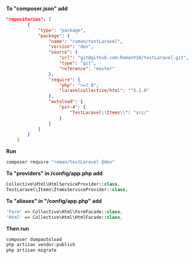 **To "composer.json" add**
```json
"repositories": [
        {
            "type": "package",
            "package": {
                "name": "roman/testLaravel",
                "version": "dev",
                "source": {
                    "url": "git@github.com:RomanV10/testLaravel.git",
                    "type": "git",
                    "reference": "master"
                },
                "require": {
                    "php": ">=7.0",
                    "laravelcollective/html": "^5.2.0"
                },
                "autoload": {
                    "psr-4": {
                        "TestLaravel\\Items\\": "src/"
                    }
                }
            }
        }
    ]
```

**Run**
```bash
composer require "roman/testLaravel @dev"
 ```
**To "providers" in /config/app.php add**
```php
Collective\Html\HtmlServiceProvider::class,
TestLaravel\Items\ItemsServiceProvider::class,
```

**To "aliases" in "/config/app.php" add**
```php
'Form' => Collective\Html\FormFacade::class,
'Html' => Collective\Html\HtmlFacade::class,
```
**Then run**
```bash
composer dumpautoload
php artisan vendor:publish
php artisan migrate
```

